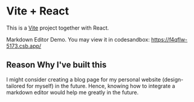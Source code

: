 # Vite + React

This is a [Vite](https://vitejs.dev) project together with React.

Markdown Editor Demo. You may view it in codesandbox: https://f4qflw-5173.csb.app/

## Reason Why I've built this
I might consider creating a blog page for my personal website (design-tailored for myself) in the future. Hence, knowing how to integrate a markdown editor would help me greatly in the future. 
